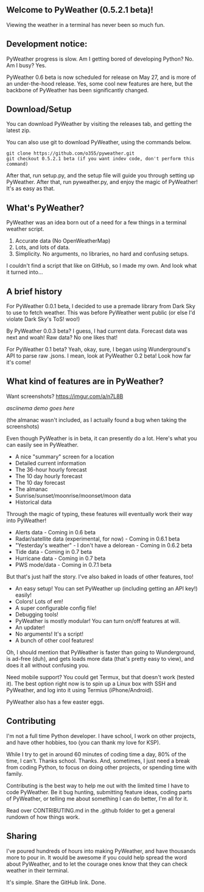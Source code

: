 ## Welcome to PyWeather (0.5.2.1 beta)!
Viewing the weather in a terminal has never been so much fun.

## Development notice:
PyWeather progress is slow. Am I getting bored of developing Python? No. Am I busy? Yes.

PyWeather 0.6 beta is now scheduled for release on May 27, and is more of an under-the-hood release. Yes, some cool new features are here, but the backbone of PyWeather has been significantly changed.

## Download/Setup
You can download PyWeather by visiting the releases tab, and getting the latest zip.

You can also use git to download PyWeather, using the commands below.

```
git clone https://github.com/o355/pyweather.git
git checkout 0.5.2.1 beta (if you want indev code, don't perform this command)
```
After that, run setup.py, and the setup file will guide you through setting up PyWeather. After that, run pyweather.py, and enjoy the magic of PyWeather! It's as easy as that.

## What's PyWeather?
PyWeather was an idea born out of a need for a few things in a terminal weather script.
1. Accurate data (No OpenWeatherMap)
2. Lots, and lots of data.
3. Simplicity. No arguments, no libraries, no hard and confusing setups.

I couldn't find a script that like on GitHub, so I made my own. And look what it turned into...

## A brief history
For PyWeather 0.0.1 beta, I decided to use a premade library from Dark Sky to use to fetch weather. This was before PyWeather went public (or else I'd violate Dark Sky's ToS! woo!)

By PyWeather 0.0.3 beta? I guess, I had current data. Forecast data was next and woah! Raw data? No one likes that!

For PyWeather 0.1 beta? Yeah, okay, sure, I began using Wunderground's API to parse raw .jsons. I mean, look at PyWeather 0.2 beta! Look how far it's come!

## What kind of features are in PyWeather?
Want screenshots? https://imgur.com/a/n7L8B

*asciinema demo goes here*

(the almanac wasn't included, as I actually found a bug when taking the screenshots)

Even though PyWeather is in beta, it can presently do a lot. Here's what you can easily see in PyWeather.
* A nice "summary" screen for a location
* Detailed current information
* The 36-hour hourly forecast
* The 10 day hourly forecast
* The 10 day forecast
* The almanac
* Sunrise/sunset/moonrise/moonset/moon data
* Historical data

Through the magic of typing, these features will eventually work their way into PyWeather!
* Alerts data - Coming in 0.6 beta
* Radar/satellite data (experimental, for now) - Coming in 0.6.1 beta
* "Yesterday's weather" - I don't have a delorean - Coming in 0.6.2 beta
* Tide data - Coming in 0.7 beta
* Hurricane data - Coming in 0.7 beta
* PWS mode/data - Coming in 0.7.1 beta

But that's just half the story. I've also baked in loads of other features, too!
* An easy setup! You can set PyWeather up (including getting an API key!) easily!
* Colors! Lots of em!
* A super configurable config file!
* Debugging tools!
* PyWeather is mostly modular! You can turn on/off features at will.
* An updater!
* No arguments! It's a script!
* A bunch of other cool features!

Oh, I should mention that PyWeather is faster than going to Wunderground, is ad-free (duh), and gets loads more data (that's pretty easy to view), and does it all without confusing you.

Need mobile support? You could get Termux, but that doesn't work (tested it). The best option right now is to spin up a Linux box with SSH and PyWeather, and log into it using Termius (iPhone/Android).

PyWeather also has a few easter eggs.

## Contributing
I'm not a full time Python developer. I have school, I work on other projects, and have other hobbies, too (you can thank my love for KSP).

While I try to get in around 60 minutes of coding time a day, 80% of the time, I can't. Thanks school. Thanks. And, sometimes, I just need a break from coding Python, to focus on doing other projects, or spending time with family.

Contributing is the best way to help me out with the limited time I have to code PyWeather. Be it bug hunting, submitting feature ideas, coding parts of PyWeather, or telling me about something I can do better, I'm all for it.

Read over CONTRIBUTING.md in the .github folder to get a general rundown of how things work.

## Sharing
I've poured hundreds of hours into making PyWeather, and have thousands more to pour in. It would be awesome if you could help spread the word about PyWeather, and to let the courage ones know that they can check weather in their terminal.

It's simple. Share the GitHub link. Done.
